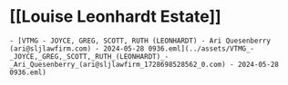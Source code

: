 # [[Louise Leonhardt Estate]]
	- [VTMG - JOYCE, GREG, SCOTT, RUTH (LEONHARDT) - Ari Quesenberry (ari@sljlawfirm.com) - 2024-05-28 0936.eml](../assets/VTMG_-_JOYCE,_GREG,_SCOTT,_RUTH_(LEONHARDT)_-_Ari_Quesenberry_(ari@sljlawfirm_1728698528562_0.com) - 2024-05-28 0936.eml)